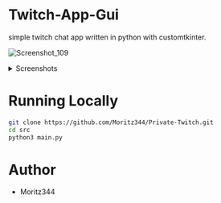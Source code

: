 # Twitch-App-Gui
simple twitch chat app written in python with customtkinter.

![Screenshot_109](https://github.com/user-attachments/assets/ef64b5aa-16f3-48cf-a072-20246b7a0464)

<details>

<summary>Screenshots</summary>

![Screenshot_115](https://github.com/user-attachments/assets/8d746576-48f6-4987-aece-3ab54a93f378)

![Screenshot_114](https://github.com/user-attachments/assets/c8c0d186-cd07-4190-8483-489ae1f9729f)


</details>


# Running Locally
```bash
git clone https://github.com/Moritz344/Private-Twitch.git
cd src
python3 main.py

```



# Author
- Moritz344
